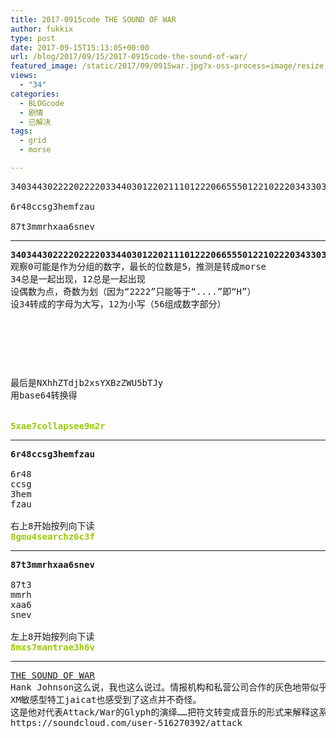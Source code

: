 ```yaml
---
title: 2017-0915code THE SOUND OF WAR
author: fukkix
type: post
date: 2017-09-15T15:13:05+00:00
url: /blog/2017/09/15/2017-0915code-the-sound-of-war/
featured_image: /static/2017/09/0915war.jpg?x-oss-process=image/resize,m_fill,w_700,h_220
views:
  - "34"
categories:
  - BLOGcode
  - 剧情
  - 已解决
tags:
  - grid
  - morse

---
```

<pre>3403443022220222203344030122021110122206655501221022203433034430344401122033440433044306666601222030433301211

6r48ccsg3hemfzau

87t3mmrhxaa6snev<!--more--></pre>

* * *

<pre><strong>3403443022220222203344030122021110122206655501221022203433034430344401122033440433044306666601222030433301211
</strong>观察0可能是作为分组的数字，最长的位数是5，推测是转成morse
34总是一起出现，12总是一起出现
设偶数为点，奇数为划（因为“2222”只能等于“....”即“H”）
设34转成的字母为大写，12为小写（56组成数字部分）



<table border="0" cellpading="0" cellspacing="0"   >
  
  	
  
</table>

最后是NXhhZTdjb2xsYXBzZWU5bTJy
用base64转换得


<span style="color: #99cc00;"><strong>5xae7collapsee9m2r</strong></span></pre>

* * *

<pre><strong>6r48ccsg3hemfzau

</strong>6r48
ccsg
3hem
fzau

右上8开始按列向下读<strong>
<span style="color: #99cc00;">8gmu4searchz6c3f</span></strong></pre>

* * *

<pre><strong>87t3mmrhxaa6snev

</strong>87t3
mmrh
xaa6
snev

左上8开始按列向下读<strong>
<span style="color: #99cc00;">8mxs7mantrae3h6v</span></strong></pre>

* * *

<pre><a href="http://investigate.ingress.com/2017/09/15/the-sound-of-war/">THE SOUND OF WAR</a>
Hank Johnson这么说，我也这么说过。情报机构和私营公司合作的灰色地带似乎有一场阴影下的战争即将展开。
XM敏感型特工jaicat也感受到了这点并不奇怪。
这是他对代表Attack/War的Glyph的演绎……把符文转变成音乐的形式来解释这系列。
https://soundcloud.com/user-516270392/attack</pre>